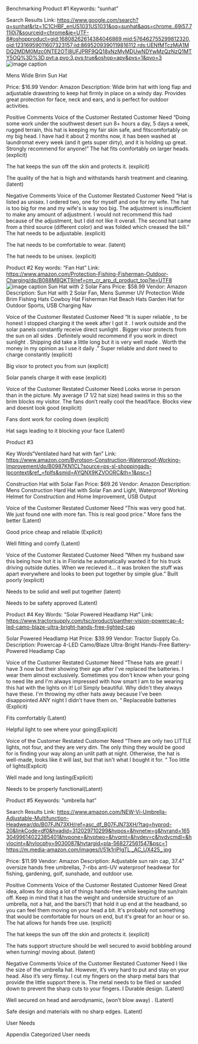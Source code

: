 Benchmarking
Product #1
Keywords: “sunhat”

Search Results Link: https://www.google.com/search?q=sunhat&rlz=1C1CHBF_enUS1031US1031&oq=sunhat&aqs=chrome..69i57.711j0j7&sourceid=chrome&ie=UTF-8#oshopproduct=gid:16808262614384046869,mid:576462755299812320,oid:12316959011607323157,iid:8695209390119816112,rds:UENfMTczMjA1MDQ2MDM0Mzc0NTE2OTl8UFJPRF9QQ18xNzMyMDUwNDYwMzQzNzQ1MTY5OQ%3D%3D,pvt:a,pvo:3,pvs:true&oshop=apv&pvs=1&pvo=3
![image caption](https://www.amazon.com/Protection-Fishing-Fisherman-Outdoor-Charging/dp/B088MBQKT9)

Mens Wide Brim Sun Hat

Price: $16.99
Vendor: Amazon
Description: Wide brim hat with long flap and adjustable drawstring to keep hat firmly in place on a windy day. Provides great protection for face, neck and ears, and is perfect for outdoor activities.





Positive Comments
Voice of the Customer
Restated Customer Need
“Doing some work under the southwest desert sun 8+ hours a day, 5 days a week, rugged terrain, this hat is keeping my fair skin safe, and fitscomfortably on my big head. I have had it about 2 months now, it has been washed at laundromat every week (and it gets super dirty), and it is holding up great. Strongly recommend for anyone!”
The hat fits comfortably on larger heads. (explicit)


The hat keeps the sun off the skin and protects it. (explicit)


The quality of the hat is high and withstands harsh treatment and cleaning. (latent)


Negative Comments
Voice of the Customer
Restated Customer Need
“Hat is listed as unisex. I ordered two, one for myself and one for my wife. The hat is too big for me and my wife's is way too big. The adjustment is insufficient to make any amount of adjustment. I would not recommend this had because of the adjustment, but I did not like it overall.
The second hat came from a third source (different color) and was folded which creased the bill.”
The hat needs to be adjustable. (explicit)


The hat needs to be comfortable to wear. (latent)


The hat needs to be unisex. (explicit)












Product #2
Key words: “Fan Hat”
Link: https://www.amazon.com/Protection-Fishing-Fisherman-Outdoor-Charging/dp/B088MBQKT9/ref=cm_cr_arp_d_product_top?ie=UTF8
![image caption](https://m.media-amazon.com/images/I/71xufS09OuL._AC_SX425_.jpg)
Sun Hat with 2 Solar Fans
Price: $58.99
Vendor: Amazon
Description: Sun Hat with 2 Solar Fan, Mens Summer UV Protection Wide Brim Fishing Hats Cowboy Hat Fisherman Hat Beach Hats Garden Hat for Outdoor Sports, USB Charging Nav


Voice of the Customer
Restated Customer Need
“It is super reliable , to be honest I stopped charging it the week after I got it . I work outside and the solar panels constantly receive direct sunlight . Bigger visor protects from the sun on all sides . Definitely would recommend if you work in direct sunlight . Shipping did take a little long but it is very well made . Worth the money in my opinion as I use it daily .”
Super reliable and dont need to charge constantly (explicit)


Big visor to protect you from sun (explicit)


Solar panels charge it with ease (explicit)



Voice of the Customer
Restated Customer Need
Looks worse in person than in the picture. My average (7 1/2 hat size) head swims in this so the brim blocks my visitor. The fans don’t really cool the head/face.
Blocks view and doesnt look good (explicit)


Fans dont work for cooling down (explicit)


Hat sags leading to it blocking your face (Latent)

Product #3

Key Words“Ventilated hard hat with fan”
Link: https://www.amazon.com/Byrotson-Construction-Waterproof-Working-Improvement/dp/B0987KN1CL?source=ps-sl-shoppingads-lpcontext&ref_=fplfs&smid=AYQNX9KZVOORC&th=1&psc=1

Construction Hat with Solar Fan
Price: $69.26
Vendor: Amazon
Description: Mens Construction Hard Hat with Solar Fan and Light, Waterproof Working Helmet for Construction and Home Improvement, USB Output


Voice of the Customer
Restated Customer Need
“This was very good hat. We just found one with more fan. This is real good price.”
More fans the better (Latent)


Good price cheap and reliable (Explicit)


Well fitting and comfy (Latent)


Voice of the Customer
Restated Customer Need
“When my husband saw this being how hot it is in Florida he automatically wanted it for his truck driving outside duties. When we recieved it… it was broken the stuff was apart everywhere and looks to been put together by simple glue.”
Built poorly (explicit)


Needs to be solid and well put together (latent)


Needs to be safety approved (Latent)


Product #4
Key Words: “Solar Powered Headlamp Hat”
Link: https://www.tractorsupply.com/tsc/product/panther-vision-powercap-4-led-camo-blaze-ultra-bright-hands-free-lighted-cap

Solar Powered Headlamp Hat
Price: $39.99
Vendor: Tractor Supply Co.
Description:  Powercap 4-LED Camo/Blaze Ultra-Bright Hands-Free Battery-Powered Headlamp Cap


Voice of the Customer
Restated Customer Need
“These hats are great! I have 3 now but their showing their age after I've replaced the batteries. I wear them almost exclusively. Sometimes you don't know when your going to need lite and I'm always impressed with how smart I am to be wearing this hat with the lights on it! Lol Simply beautiful. Why didn't they always have these. I'm throwing my other hats away because I've been disappointed ANY night I didn't have them on. “
Replaceable batteries (Explicit)


Fits comfortably (Latent)


Helpful light to see where your going(Explicit)


Voice of the Customer
Restated Customer Need
“There are only two LITTLE lights, not four, and they are very dim. The only thing they would be good for is finding your way along an unlit path at night. Otherwise, the hat is well-made, looks like it will last, but that isn't what I bought it for. “
Too little of lights(Explicit)


Well made and long lasting(Explicit)


Needs to be properly functional(Latent)





Product #5
Keywords: “umbrella hat”

Search Results Link: https://www.amazon.com/NEW-Vi-Umbrella-Adjustable-Multifunction-Headwear/dp/B07FJN73XH/ref=asc_df_B07FJN73XH/?tag=hyprod-20&linkCode=df0&hvadid=312029710299&hvpos=&hvnetw=g&hvrand=16530499614022385401&hvpone=&hvptwo=&hvqmt=&hvdev=c&hvdvcmdl=&hvlocint=&hvlocphy=9030087&hvtargid=pla-568272561547&psc=1 
https://m.media-amazon.com/images/I/51k1riPIgTL._AC_UX425_.jpg 

Price: $11.99
Vendor: Amazon
Description: Adjustable sun rain cap, 37.4” oversize hands free umbrellas, 7-ribs anti-UV waterproof headwear for fishing, gardening, golf, sunshade, and outdoor use.

Positive Comments
Voice of the Customer
Restated Customer Need
Great idea, allows for doing a lot of things hands-free while keeping the sun/rain off. Keep in mind that it has the weight and underside structure of an umbrella, not a hat, and the bars(?) that hold it up end at the headband, so you can feel them moving on your head a bit. It's probably not something that would be comfortable for hours on end, but it's great for an hour or so.
The hat allows for hands free use. 
(explicit)


The hat keeps the sun off the skin and protects it. (explicit)


The hats support structure should be well secured to avoid bobbling around when turning/ moving about. (latent)


Negative Comments
Voice of the Customer
Restated Customer Need
I like the size of the umbrella hat. However, it’s very hard to put and stay on your head. Also it’s very flimsy. I cut my fingers on the sharp metal bars that provide the little support there is. The metal needs to be filed or sanded down to prevent the sharp cuts to your fingers. I
Durable design. (Latent)


Well secured on head and aerodynamic, (won’t blow away) .
(Latent) 




Safe design and materials with no sharp edges. 
(Latent)







User Needs





























Appendix
Categorized User needs 


